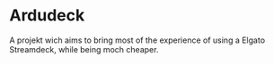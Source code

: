 # Ardudeck
A projekt wich aims to bring most of the experience of using a Elgato Streamdeck, while being moch cheaper.
